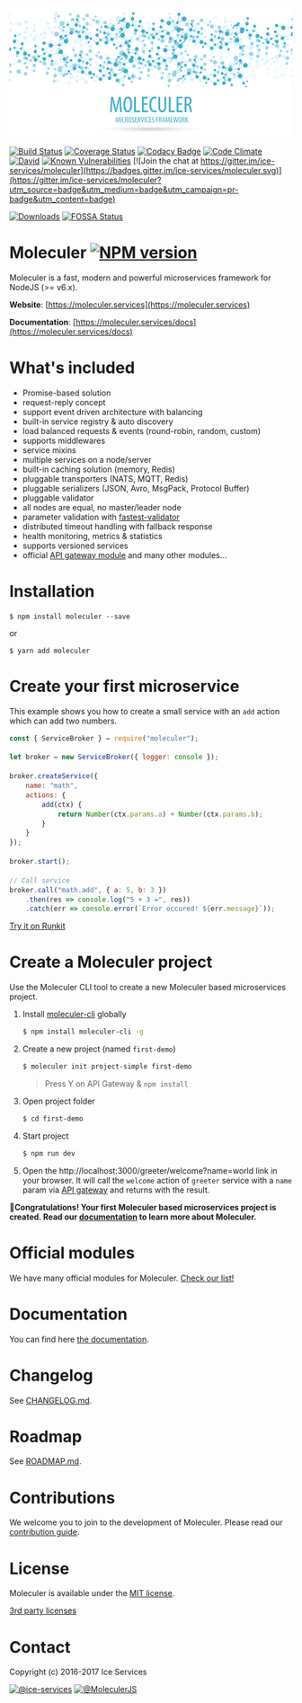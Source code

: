 ![Moleculer logo](docs/assets/logo.png)

[![Build Status](https://travis-ci.org/ice-services/moleculer.svg?branch=master)](https://travis-ci.org/ice-services/moleculer)
[![Coverage Status](https://coveralls.io/repos/github/ice-services/moleculer/badge.svg?branch=master)](https://coveralls.io/github/ice-services/moleculer?branch=master)
[![Codacy Badge](https://api.codacy.com/project/badge/Grade/b108c12cbf554fca9c66dd1925d11cd0)](https://www.codacy.com/app/mereg-norbert/moleculer?utm_source=github.com&amp;utm_medium=referral&amp;utm_content=ice-services/moleculer&amp;utm_campaign=Badge_Grade)
[![Code Climate](https://codeclimate.com/github/ice-services/moleculer/badges/gpa.svg)](https://codeclimate.com/github/ice-services/moleculer)
[![David](https://img.shields.io/david/ice-services/moleculer.svg)](https://david-dm.org/ice-services/moleculer)
[![Known Vulnerabilities](https://snyk.io/test/github/ice-services/moleculer/badge.svg)](https://snyk.io/test/github/ice-services/moleculer)
[![Join the chat at https://gitter.im/ice-services/moleculer](https://badges.gitter.im/ice-services/moleculer.svg)](https://gitter.im/ice-services/moleculer?utm_source=badge&utm_medium=badge&utm_campaign=pr-badge&utm_content=badge)

[![Downloads](https://img.shields.io/npm/dm/moleculer.svg)](https://www.npmjs.com/package/moleculer)
[![FOSSA Status](https://app.fossa.io/api/projects/git%2Bhttps%3A%2F%2Fgithub.com%2Fice-services%2Fmoleculer.svg?type=shield)](https://app.fossa.io/projects/git%2Bhttps%3A%2F%2Fgithub.com%2Fice-services%2Fmoleculer?ref=badge_shield)

# Moleculer [![NPM version](https://img.shields.io/npm/v/moleculer.svg)](https://www.npmjs.com/package/moleculer)

Moleculer is a fast, modern and powerful microservices framework for NodeJS (>= v6.x).
<!--
![](https://img.shields.io/badge/performance-%2B50%25-brightgreen.svg)
![](https://img.shields.io/badge/performance-%2B5%25-green.svg)
![](https://img.shields.io/badge/performance---10%25-yellow.svg)
![](https://img.shields.io/badge/performance---42%25-red.svg)
-->

**Website**: [https://moleculer.services](https://moleculer.services)

**Documentation**: [https://moleculer.services/docs](https://moleculer.services/docs)

# What's included

- Promise-based solution
- request-reply concept
- support event driven architecture with balancing
- built-in service registry & auto discovery
- load balanced requests & events (round-robin, random, custom)
- supports middlewares
- service mixins
- multiple services on a node/server
- built-in caching solution (memory, Redis)
- pluggable transporters (NATS, MQTT, Redis)
- pluggable serializers (JSON, Avro, MsgPack, Protocol Buffer)
- pluggable validator
- all nodes are equal, no master/leader node
- parameter validation with [fastest-validator](https://github.com/icebob/fastest-validator)
- distributed timeout handling with fallback response
- health monitoring, metrics & statistics
- supports versioned services
- official [API gateway module](https://github.com/ice-services/moleculer-web) and many other modules...

# Installation
```
$ npm install moleculer --save
```
or
```
$ yarn add moleculer
```

# Create your first microservice
This example shows you how to create a small service with an `add` action which can add two numbers.
```js
const { ServiceBroker } = require("moleculer");

let broker = new ServiceBroker({ logger: console });

broker.createService({
    name: "math",
    actions: {
        add(ctx) {
            return Number(ctx.params.a) + Number(ctx.params.b);
        }
    }
});

broker.start();

// Call service
broker.call("math.add", { a: 5, b: 3 })
    .then(res => console.log("5 + 3 =", res))
    .catch(err => console.error(`Error occured! ${err.message}`));
```
[Try it on Runkit](https://runkit.com/icebob/moleculer-quick-example)

# Create a Moleculer project
Use the Moleculer CLI tool to create a new Moleculer based microservices project.

1. Install [moleculer-cli](https://github.com/ice-services/moleculer-cli) globally
    ```bash
    $ npm install moleculer-cli -g
    ```
2. Create a new project (named `first-demo`)
    ```bash
    $ moleculer init project-simple first-demo
    ```
    > Press Y on API Gateway & `npm install`
    
3. Open project folder
    ```bash
    $ cd first-demo
    ```
    
4. Start project
    ```bash
    $ npm run dev
    ```
5. Open the http://localhost:3000/greeter/welcome?name=world link in your browser. It will call the `welcome` action of `greeter` service with a `name` param via [API gateway](https://github.com/ice-services/moleculer-web) and returns with the result.

:tada:**Congratulations! Your first Moleculer based microservices project is created. Read our [documentation](https://moleculer.services/docs) to learn more about Moleculer.**

# Official modules
We have many official modules for Moleculer. [Check our list!](https://moleculer.services/docs/modules.html)

# Documentation
You can find here [the documentation](https://moleculer.services/docs).

# Changelog
See [CHANGELOG.md](CHANGELOG.md).

# Roadmap
See [ROADMAP.md](ROADMAP.md).

# Contributions
We welcome you to join to the development of Moleculer. Please read our [contribution guide](http://moleculer.services/docs/contributing.html).

# License
Moleculer is available under the [MIT license](https://tldrlegal.com/license/mit-license).

[3rd party licenses](https://app.fossa.io/reports/833f0d1b-462b-4eff-a4e4-e030115439fe)

# Contact
Copyright (c) 2016-2017 Ice Services

[![@ice-services](https://img.shields.io/badge/github-ice--services-green.svg)](https://github.com/ice-services) [![@MoleculerJS](https://img.shields.io/badge/twitter-MoleculerJS-blue.svg)](https://twitter.com/MoleculerJS)
